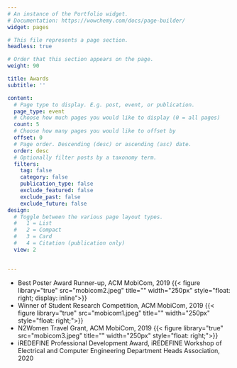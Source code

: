 ```yaml
---
# An instance of the Portfolio widget.
# Documentation: https://wowchemy.com/docs/page-builder/
widget: pages

# This file represents a page section.
headless: true

# Order that this section appears on the page.
weight: 90

title: Awards
subtitle: ''

content:
  # Page type to display. E.g. post, event, or publication.
  page_type: event
  # Choose how much pages you would like to display (0 = all pages)
  count: 5
  # Choose how many pages you would like to offset by
  offset: 0
  # Page order. Descending (desc) or ascending (asc) date.
  order: desc
  # Optionally filter posts by a taxonomy term.
  filters:
    tag: false
    category: false
    publication_type: false
    exclude_featured: false
    exclude_past: false
    exclude_future: false
design:
  # Toggle between the various page layout types.
  #   1 = List
  #   2 = Compact
  #   3 = Card
  #   4 = Citation (publication only)  
  view: 2

 
---
```



* Best Poster Award Runner-up, ACM MobiCom, 2019 {{< figure library="true" src="mobicom2.jpeg" title=""  width="250px" style="float: right; display: inline">}}   
* Winner of Student Research Competition, ACM MobiCom, 2019 {{< figure library="true" src="mobicom1.jpeg" title=""  width="250px" style="float: right;">}}  
* N2Women Travel Grant, ACM MobiCom, 2019  {{< figure library="true" src="mobicom3.jpeg" title=""  width="250px" style="float: right;">}}  
* iREDEFINE Professional Development Award, iREDEFINE Workshop of Electrical and Computer Engineering Department Heads Association, 2020






